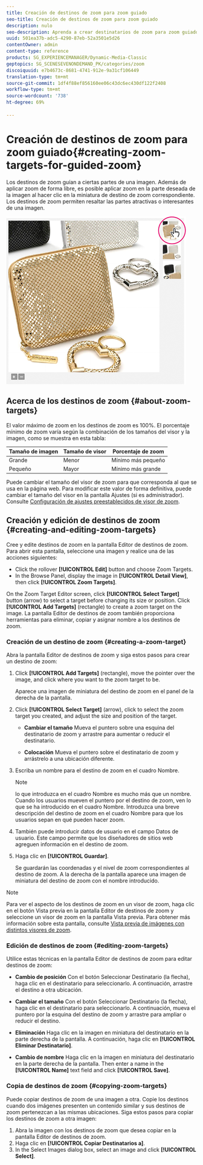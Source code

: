 ```yaml
---
title: Creación de destinos de zoom para zoom guiado
seo-title: Creación de destinos de zoom para zoom guiado
description: nulo
seo-description: Aprenda a crear destinatarios de zoom para zoom guiado.
uuid: 501ea37b-adc5-4290-87eb-52a3501e5d26
contentOwner: admin
content-type: reference
products: SG_EXPERIENCEMANAGER/Dynamic-Media-Classic
geptopics: SG_SCENESEVENONDEMAND_PK/categories/zoom
discoiquuid: e7b4673c-8681-4741-912e-9a31cf106449
translation-type: tm+mt
source-git-commit: 1df4f88ef856160ee06c43dc6ec430df122f2408
workflow-type: tm+mt
source-wordcount: '738'
ht-degree: 69%

---
```



# Creación de destinos de zoom para zoom guiado{#creating-zoom-targets-for-guided-zoom}

Los destinos de zoom guían a ciertas partes de una imagen. Además de aplicar zoom de forma libre, es posible aplicar zoom en la parte deseada de la imagen al hacer clic en la miniatura de destino de zoom correspondiente. Los destinos de zoom permiten resaltar las partes atractivas o interesantes de una imagen.

![Creación de destinos de zoom para zoom guiado](/help/assets/zo_guided_zoom.png)

## Acerca de los destinos de zoom {#about-zoom-targets}

El valor máximo de zoom en los destinos de zoom es 100%. El porcentaje mínimo de zoom varía según la combinación de los tamaños del visor y la imagen, como se muestra en esta tabla:

| Tamaño de imagen | Tamaño de visor | Porcentaje de zoom |
|--- |--- |--- |
| Grande | Menor | Mínimo más pequeño |
| Pequeño | Mayor | Mínimo más grande |

Puede cambiar el tamaño del visor de zoom para que corresponda al que se usa en la página web. Para modificar este valor de forma definitiva, puede cambiar el tamaño del visor en la pantalla Ajustes (si es administrador). Consulte [Configuración de ajustes preestablecidos de visor de zoom](setting-zoom-viewer-presets.md#setting_up_zoom_viewer_presets).

## Creación y edición de destinos de zoom {#creating-and-editing-zoom-targets}

Cree y edite destinos de zoom en la pantalla Editor de destinos de zoom. Para abrir esta pantalla, seleccione una imagen y realice una de las acciones siguientes:

* Click the rollover **[!UICONTROL Edit]** button and choose Zoom Targets.
* In the Browse Panel, display the image in **[!UICONTROL Detail View]**, then click **[!UICONTROL Zoom Targets]**.

On the Zoom Target Editor screen, click **[!UICONTROL Select Target]** button (arrow) to select a target before changing its size or position. Click **[!UICONTROL Add Targets]** (rectangle) to create a zoom target on the image. La pantalla Editor de destinos de zoom también proporciona herramientas para eliminar, copiar y asignar nombre a los destinos de zoom.

### Creación de un destino de zoom {#creating-a-zoom-target}

Abra la pantalla Editor de destinos de zoom y siga estos pasos para crear un destino de zoom:

1. Click **[!UICONTROL Add Targets]** (rectangle), move the pointer over the image, and click where you want to the zoom target to be.

   Aparece una imagen de miniatura del destino de zoom en el panel de la derecha de la pantalla.

1. Click **[!UICONTROL Select Target]** (arrow), click to select the zoom target you created, and adjust the size and position of the target.

   * **Cambiar el tamaño** Mueva el puntero sobre una esquina del destinatario de zoom y arrastre para aumentar o reducir el destinatario.

   * **Colocación** Mueva el puntero sobre el destinatario de zoom y arrástrelo a una ubicación diferente.

1. Escriba un nombre para el destino de zoom en el cuadro Nombre. 

   >[!NOTE]
   >
   >lo que introduzca en el cuadro Nombre es mucho más que un nombre. Cuando los usuarios mueven el puntero por el destino de zoom, ven lo que se ha introducido en el cuadro Nombre. Introduzca una breve descripción del destino de zoom en el cuadro Nombre para que los usuarios sepan en qué pueden hacer zoom.

1. También puede introducir datos de usuario en el campo Datos de usuario. Este campo permite que los diseñadores de sitios web agreguen información en el destino de zoom.
1. Haga clic en **[!UICONTROL Guardar]**.

   Se guardarán las coordenadas y el nivel de zoom correspondientes al destino de zoom. A la derecha de la pantalla aparece una imagen de miniatura del destino de zoom con el nombre introducido.

>[!NOTE]
>
>Para ver el aspecto de los destinos de zoom en un visor de zoom, haga clic en el botón Vista previa en la pantalla Editor de destinos de zoom y seleccione un visor de zoom en la pantalla Vista previa. Para obtener más información sobre esta pantalla, consulte [Vista previa de imágenes con distintos visores de zoom](previewing-image-assets-different-zoom.md#previewing_image_assets_with_different_zoom_viewers).

### Edición de destinos de zoom {#editing-zoom-targets}

Utilice estas técnicas en la pantalla Editor de destinos de zoom para editar destinos de zoom:

* **Cambio de posición** Con el botón Seleccionar Destinatario (la flecha), haga clic en el destinatario para seleccionarlo. A continuación, arrastre el destino a otra ubicación.

* **Cambiar el tamaño** Con el botón Seleccionar Destinatario (la flecha), haga clic en el destinatario para seleccionarlo. A continuación, mueva el puntero por la esquina del destino de zoom y arrastre para ampliar o reducir el destino.

* **Eliminación** Haga clic en la imagen en miniatura del destinatario en la parte derecha de la pantalla. A continuación, haga clic en **[!UICONTROL Eliminar Destinatario]**.

* **Cambio de nombre** Haga clic en la imagen en miniatura del destinatario en la parte derecha de la pantalla. Then enter a name in the **[!UICONTROL Name]** text field and click **[!UICONTROL Save]**.

### Copia de destinos de zoom {#copying-zoom-targets}

Puede copiar destinos de zoom de una imagen a otra. Copie los destinos cuando dos imágenes presenten un contenido similar y sus destinos de zoom pertenezcan a las mismas ubicaciones. Siga estos pasos para copiar los destinos de zoom a otra imagen:

1. Abra la imagen con los destinos de zoom que desea copiar en la pantalla Editor de destinos de zoom.
1. Haga clic en **[!UICONTROL Copiar Destinatarios a]**.
1. In the Select Images dialog box, select an image and click **[!UICONTROL Select]**.

